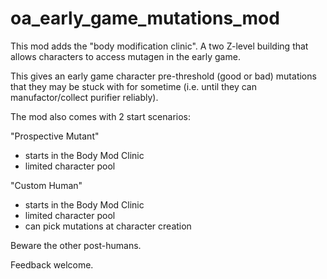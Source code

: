 # oa_early_game_mutations_mod

This mod adds the "body modification clinic". A two Z-level building that allows characters to access mutagen in the early game.

This gives an early game character pre-threshold (good or bad) mutations that they may be stuck with for sometime (i.e. until they can manufactor/collect purifier reliably).

The mod also comes with 2 start scenarios:

"Prospective Mutant"
- starts in the Body Mod Clinic
- limited character pool

"Custom Human"
- starts in the Body Mod Clinic
- limited character pool
- can pick mutations at character creation

Beware the other post-humans.

Feedback welcome.
